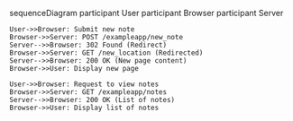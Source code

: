 sequenceDiagram
    participant User
    participant Browser
    participant Server

    User->>Browser: Submit new note
    Browser->>Server: POST /exampleapp/new_note
    Server-->>Browser: 302 Found (Redirect)
    Browser->>Server: GET /new_location (Redirected)
    Server-->>Browser: 200 OK (New page content)
    Browser->>User: Display new page

    User->>Browser: Request to view notes
    Browser->>Server: GET /exampleapp/notes
    Server-->>Browser: 200 OK (List of notes)
    Browser->>User: Display list of notes
